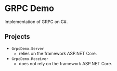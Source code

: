 # GRPC Demo

Implementation of GRPC on C#.

## Projects

-   `GrpcDemo.Server`
    -   relies on the framework ASP.NET Core.
-   `GrpcDemo.Receiver`
    -   does not rely on the framework ASP.NET Core.
